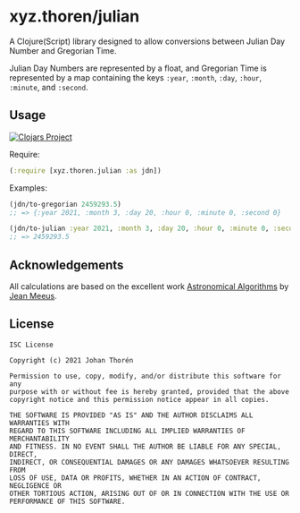 # xyz.thoren/julian

A Clojure(Script) library designed to allow conversions between Julian Day
Number and Gregorian Time.

Julian Day Numbers are represented by a float, and Gregorian Time is represented
by a map containing the keys `:year`, `:month`, `:day`, `:hour`, `:minute`, and
`:second`.

## Usage

[![Clojars Project](https://img.shields.io/clojars/v/xyz.thoren/julian.svg)](https://clojars.org/xyz.thoren/julian)

Require:

``` clojure
(:require [xyz.thoren.julian :as jdn])
```

Examples:

``` clojure
(jdn/to-gregorian 2459293.5)
;; => {:year 2021, :month 3, :day 20, :hour 0, :minute 0, :second 0}
```

``` clojure
(jdn/to-julian :year 2021, :month 3, :day 20, :hour 0, :minute 0, :second 0)
;; => 2459293.5
```

## Acknowledgements

All calculations are based on the excellent work [Astronomical
Algorithms](https://openlibrary.org/works/OL2009494W/Astronomical_algorithms) by
[Jean Meeus](https://en.wikipedia.org/wiki/Jean_Meeus).

## License

```
ISC License

Copyright (c) 2021 Johan Thorén

Permission to use, copy, modify, and/or distribute this software for any
purpose with or without fee is hereby granted, provided that the above
copyright notice and this permission notice appear in all copies.

THE SOFTWARE IS PROVIDED "AS IS" AND THE AUTHOR DISCLAIMS ALL WARRANTIES WITH
REGARD TO THIS SOFTWARE INCLUDING ALL IMPLIED WARRANTIES OF MERCHANTABILITY
AND FITNESS. IN NO EVENT SHALL THE AUTHOR BE LIABLE FOR ANY SPECIAL, DIRECT,
INDIRECT, OR CONSEQUENTIAL DAMAGES OR ANY DAMAGES WHATSOEVER RESULTING FROM
LOSS OF USE, DATA OR PROFITS, WHETHER IN AN ACTION OF CONTRACT, NEGLIGENCE OR
OTHER TORTIOUS ACTION, ARISING OUT OF OR IN CONNECTION WITH THE USE OR
PERFORMANCE OF THIS SOFTWARE.
```
